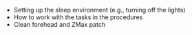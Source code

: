 * Setting up the sleep environment (e.g., turning off the lights)
* How to work with the tasks in the procedures
* Clean forehead and ZMax patch